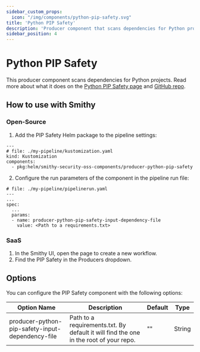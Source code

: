 ```yaml
---
sidebar_custom_props:
  icon: "/img/components/python-pip-safety.svg"
title: 'Python PIP Safety'
description: 'Producer component that scans dependencies for Python projects.'
sidebar_position: 4
---
```


# Python PIP Safety

This producer component scans dependencies for Python projects.
Read more about what it does on the [Python PIP Safety page](https://pypi.org/project/safety/)
and [GitHub repo](https://github.com/pyupio/safety).

## How to use with Smithy

### Open-Source

1. Add the PIP Safety Helm package to the pipeline settings:

```
---
# file: ./my-pipeline/kustomization.yaml
kind: Kustomization
components:
  - pkg:helm/smithy-security-oss-components/producer-python-pip-safety
```

2. Configure the run parameters of the component in the pipeline run file:

```
# file: ./my-pipeline/pipelinerun.yaml
---
...
spec:
  ...
  params:
  - name: producer-python-pip-safety-input-dependency-file
    value: <Path to a requirements.txt>
```

### SaaS

1. In the Smithy UI, open the page to create a new workflow.
2. Find the PIP Safety in the Producers dropdown.

## Options

You can configure the PIP Safety component with the following options:

| Option Name                                      | Description                                                                           | Default | Type   |
|--------------------------------------------------|---------------------------------------------------------------------------------------|---------|--------|
| producer-python-pip-safety-input-dependency-file | Path to a requirements.txt. By default it will find the one in the root of your repo. | ""      | String |
